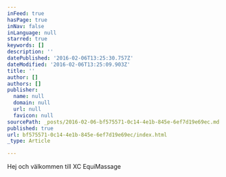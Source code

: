 ```yaml
---
inFeed: true
hasPage: true
inNav: false
inLanguage: null
starred: true
keywords: []
description: ''
datePublished: '2016-02-06T13:25:30.757Z'
dateModified: '2016-02-06T13:25:09.903Z'
title: ''
author: []
authors: []
publisher:
  name: null
  domain: null
  url: null
  favicon: null
sourcePath: _posts/2016-02-06-bf575571-0c14-4e1b-845e-6ef7d19e69ec.md
published: true
url: bf575571-0c14-4e1b-845e-6ef7d19e69ec/index.html
_type: Article

---
```

Hej och välkommen till XC EquiMassage